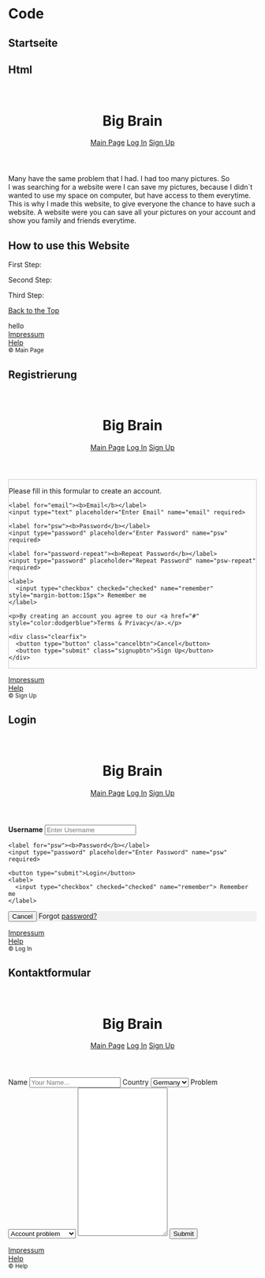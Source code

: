 # Code
## Startseite
## Html
<br>
<!DOCTYPE>
<html>
<head>
   <meta charset="utf-8">
   <link href="main.css" type="text/css" rel="Stylesheet" >
   <header>
   <h1>Big Brain</h1>
   <nav class="navigation">
      <a href="Startseite.html">Main Page</a>
      <a href="Log in.html">Log In</a>
      <a href="Sign In.html">Sign Up</a>
   </nav>
  </header>
  <section>
   <p>Many have the same problem that I had. I had too many pictures. So<br> 
   	  I was searching for a website were I can save my pictures, because I didn`t<br> 
   	  wanted to use my space on computer, but have access to them everytime.<br>
      This is why I made this website, to give everyone the chance to have such a<br> 
      website. A website were you can save all your pictures on your account and<br> show you family and friends everytime.  
   </p>
   <h2>How to use this Website</h2>
   <p>First Step:<br>
   </p>
   <p>Second Step:<br> 
   </p>
   <p>Third Step:<br>
   </p>
   <p>
     <a href="#top">Back to the Top</a>
   </p>
   </section>
   <aside>
    	hello
   </aside>
  <footer>
    <nav>
      <a href="Impressum.html">Impressum</a><br>
      <a href="Help.html">Help</a><br>
      <small>&copy; Main Page</small>
    </nav>
   </footer>
 </body>
</html>

## Registrierung
<br>
<!DOCTYPE>
<!DOCTYPE html>
<html>
<head>
   <meta charset="utf-8">
   <link href="Signup.css" type="text/css" rel="Stylesheet" >
   <title></title>
</head>
 <body> 
  <header>
   <h1 class="Name">Big Brain</h1>
   <nav class="navigation">
      <a href="Startseite.html">Main Page</a>
      <a href="Log in.html">Log In</a>
      <a href="Sign in.html">Sign Up</a>
   </nav>
  </header>
  <section class="solve">
    
  </section>
  <section class="middle">
      <form action="Database.php" style="border:1px solid #ccc">
  <div class="container">
    <p>Please fill in this formular to create an account.</p>

    <label for="email"><b>Email</b></label>
    <input type="text" placeholder="Enter Email" name="email" required>

    <label for="psw"><b>Password</b></label>
    <input type="password" placeholder="Enter Password" name="psw" required>

    <label for="password-repeat"><b>Repeat Password</b></label>
    <input type="password" placeholder="Repeat Password" name="psw-repeat" required>

    <label>
      <input type="checkbox" checked="checked" name="remember" style="margin-bottom:15px"> Remember me
    </label>

    <p>By creating an account you agree to our <a href="#" style="color:dodgerblue">Terms & Privacy</a>.</p>

    <div class="clearfix">
      <button type="button" class="cancelbtn">Cancel</button>
      <button type="submit" class="signupbtn">Sign Up</button>
    </div>
  </div>
</form>
  </section>
  <section class="sides">
    
  </section>
<footer>
    <nav>
      <a href="Impressum.html">Impressum</a><br>
      <a href="Help.html">Help</a><br>
      <small>&copy; Sign Up</small>
    </nav>
   </footer>
 </body>
</html>

## Login
<br>
<!DOCTYPE>
<!DOCTYPE html>
<html>
<head>
   <meta charset="utf-8">
   <link href="Log in.css" type="text/css" rel="Stylesheet" >
   <header>
   <h1 class="Name">Big Brain</h1>
   <nav class="navigation">
      <a href="Startseite.html">Main Page</a>
      <a href="Log in.html">Log In</a>
      <a href="Sign In.html">Sign Up</a>
   </nav>
  </header>
  <section class="solve">
    
  </section>
 <section class="middle">
   <form action="action_page.php" method="post">
  <div class="container">
    <label for="uname"><b>Username</b></label>
    <input type="text" placeholder="Enter Username" name="uname" required>

    <label for="psw"><b>Password</b></label>
    <input type="password" placeholder="Enter Password" name="psw" required>

    <button type="submit">Login</button>
    <label>
      <input type="checkbox" checked="checked" name="remember"> Remember me
    </label>
  </div>

  <div class="container" style="background-color:#f1f1f1">
    <button type="button" class="cancelbtn">Cancel</button>
    <span class="psw">Forgot <a href="#">password?</a></span>
  </div>
</form>
 </section>
 <section class="sides">
   
 </section>
<footer>
    <nav>
      <a href="Impressum.html">Impressum</a><br>
      <a href="Help.html">Help</a><br>
      <small>&copy; Log In</small>
    </nav>
   </footer>
</body>

## Kontaktformular
<br>
<!DOCTYPE>
<!DOCTYPE html>
<html>
<head>
   <meta charset="utf-8">
   <link href="Help.css" type="text/css" rel="Stylesheet" >
   <title></title>
</head>
 <body> 
  <header>
   <h1 class="Name">Big Brain</h1>
   <nav class="navigation">
      <a href="Startseite.html">Main Page</a>
      <a href="Log in.html">Log In</a>
      <a href="Sign In.html">Sign Up</a>
   </nav>
  </header>
  <section class="solve">
     
   </section>
   <section class="middle">
    <form action="Database.php" id="container">
      <label for="name">Name</label>
       <input type="text" id="name" name="Name" placeholder="Your Name...">
      <label for="Country">Country</label>
       <select>
        <option value="Germany">Germany</option>
        <option value="France">France</option>
        <option value="England">England</option>
        <option value="Usa">Usa</option>
       </select>
      <label for="Problem">Problem</label>
       <select>
        <option value="Account Problem">Account problem</option>
        <option value="Saving Problem">Saving problem</option>
        <option value="Technichal Problem">Technical problems</option>
       </select>
      <textarea id="subject" name="subject" placeholder="Write something..." style="height: 300px">
      </textarea>
      <input type="submit" name="submit">
    </form>
   </section>
   <section class="sides">
    
   </section>
  <footer>
    <nav>
      <a href="Impressum.html">Impressum</a><br>
      <a href="Help.html">Help</a><br>
      <small>&copy; Help</small>
    </nav>
   </footer>
 </body>
</html>
